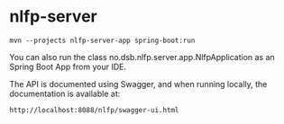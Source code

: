 # nlfp-server

 
	mvn --projects nlfp-server-app spring-boot:run
	
You can also run the class no.dsb.nlfp.server.app.NlfpApplication as an Spring Boot App from your IDE.

The API is documented using Swagger, and when running locally, the documentation is available at:

	http://localhost:8088/nlfp/swagger-ui.html

